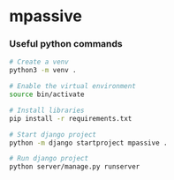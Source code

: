 # mpassive

### Useful python commands

```bash
# Create a venv
python3 -m venv .

# Enable the virtual environment
source bin/activate

# Install libraries
pip install -r requirements.txt

# Start django project
python -m django startproject mpassive .

# Run django project
python server/manage.py runserver
```
